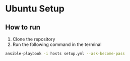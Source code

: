 # Ubuntu Setup

## How to run

1. Clone the repository
2. Run the following command in the terminal
```bash
ansible-playbook -i hosts setup.yml --ask-become-pass
```